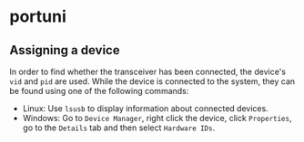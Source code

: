 # portuni

## Assigning a device
In order to find whether the transceiver has been connected, the device's `vid` and `pid` are used. While the device is connected to the system, they can be found using one of the following commands:

* Linux: Use `lsusb` to display information about connected devices.
* Windows: Go to `Device Manager`, right click the device, click `Properties`, go to the `Details` tab and then select `Hardware IDs`.
